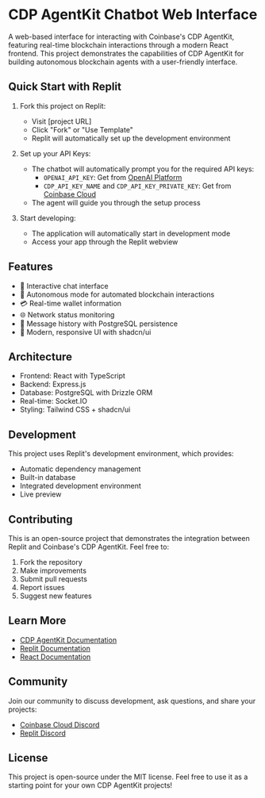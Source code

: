 # CDP AgentKit Chatbot Web Interface

A web-based interface for interacting with Coinbase's CDP AgentKit, featuring real-time blockchain interactions through a modern React frontend. This project demonstrates the capabilities of CDP AgentKit for building autonomous blockchain agents with a user-friendly interface.

## Quick Start with Replit

1. Fork this project on Replit:
   - Visit [project URL]
   - Click "Fork" or "Use Template"
   - Replit will automatically set up the development environment

2. Set up your API Keys:
   - The chatbot will automatically prompt you for the required API keys:
     - `OPENAI_API_KEY`: Get from [OpenAI Platform](https://platform.openai.com)
     - `CDP_API_KEY_NAME` and `CDP_API_KEY_PRIVATE_KEY`: Get from [Coinbase Cloud](https://cloud.coinbase.com)
   - The agent will guide you through the setup process

3. Start developing:
   - The application will automatically start in development mode
   - Access your app through the Replit webview

## Features

- 💬 Interactive chat interface
- 🤖 Autonomous mode for automated blockchain interactions
- 💳 Real-time wallet information
- 🌐 Network status monitoring
- 📝 Message history with PostgreSQL persistence
- 🎨 Modern, responsive UI with shadcn/ui

## Architecture

- Frontend: React with TypeScript
- Backend: Express.js
- Database: PostgreSQL with Drizzle ORM
- Real-time: Socket.IO
- Styling: Tailwind CSS + shadcn/ui

## Development

This project uses Replit's development environment, which provides:
- Automatic dependency management
- Built-in database
- Integrated development environment
- Live preview

## Contributing

This is an open-source project that demonstrates the integration between Replit and Coinbase's CDP AgentKit. Feel free to:
1. Fork the repository
2. Make improvements
3. Submit pull requests
4. Report issues
5. Suggest new features

## Learn More

- [CDP AgentKit Documentation](https://docs.cdp.coinbase.com)
- [Replit Documentation](https://docs.replit.com)
- [React Documentation](https://react.dev)

## Community

Join our community to discuss development, ask questions, and share your projects:
- [Coinbase Cloud Discord](https://discord.gg/coinbasecloud)
- [Replit Discord](https://discord.gg/replit)

## License

This project is open-source under the MIT license. Feel free to use it as a starting point for your own CDP AgentKit projects!
